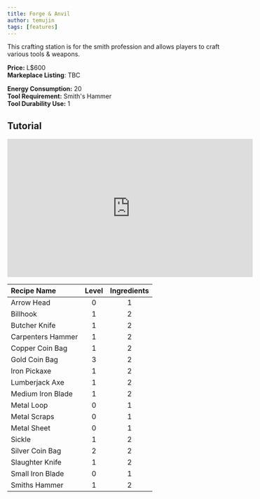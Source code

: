 ```yaml
---
title: Forge & Anvil
author: temujin
tags: [features]
---
```

This crafting station is for the smith profession and allows players to craft various tools & weapons.

**Price:** L$600<br>
**Markeplace Listing**: TBC<br>

**Energy Consumption:** 20<br>
**Tool Requirement:** Smith's Hammer<br>
**Tool Durability Use:** 1

## Tutorial
<iframe width="560" height="315" src="https://www.youtube.com/embed/2fX3t0YLsb4" frameborder="0" allow="accelerometer; autoplay; encrypted-media; gyroscope; picture-in-picture" allowfullscreen></iframe>

| Recipe Name        | Level | Ingredients |
|:-------------------|:-----:|:-----------:|
| Arrow Head         |   0   |     1       |
| Billhook           |   1   |     2       |
| Butcher Knife      |   1   |     2       |
| Carpenters Hammer  |   1   |     2       |
| Copper Coin Bag    |   1   |     2       |
| Gold Coin Bag      |   3   |     2       |
| Iron Pickaxe       |   1   |     2       |
| Lumberjack Axe     |   1   |     2       |
| Medium Iron Blade  |   1   |     2       |
| Metal Loop         |   0   |     1       |
| Metal Scraps       |   0   |     1       |
| Metal Sheet        |   0   |     1       |
| Sickle             |   1   |     2       |
| Silver Coin Bag    |   2   |     2       |
| Slaughter Knife    |   1   |     2       |
| Small Iron Blade   |   0   |     1       |
| Smiths Hammer      |   1   |     2       |
